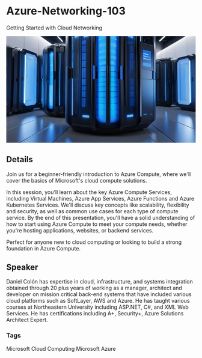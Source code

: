 # Azure-Networking-103
Getting Started with Cloud Networking

![alt text](https://raw.githubusercontent.com/danielecolon/Azure-Compute-102/refs/heads/main/CloudStorage.png)

## Details
Join us for a beginner-friendly introduction to Azure Compute, where we'll cover the basics of Microsoft's cloud compute solutions.

In this session, you'll learn about the key Azure Compute Services, including Virtual Machines, Azure App Services, Azure Functions and Azure Kubernetes Services. We'll discuss key concepts like scalability, flexibility and security, as well as common use cases for each type of compute service. By the end of this presentation, you'll have a solid understanding of how to start using Azure Compute to meet your compute needs, whether you're hosting applications, websites, or backend services.

Perfect for anyone new to cloud computing or looking to build a strong foundation in Azure Compute.

## Speaker
Daniel Colón has expertise in cloud, infrastructure, and systems integration obtained through 20 plus years of working as a manager, architect and developer on mission critical back-end systems that have included various cloud platforms such as SoftLayer, AWS and Azure. He has taught various courses at Northeastern University including ASP.NET, C#, and XML Web Services. He has certifications including A+, Security+, Azure Solutions Architect Expert.

### Tags
Microsoft
Cloud Computing
Microsoft Azure
